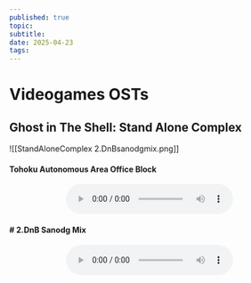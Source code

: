 ```yaml
---
published: true
topic: 
subtitle: 
date: 2025-04-23
tags: 
---
```

# Videogames OSTs

## Ghost in The Shell: Stand Alone Complex

![[StandAloneComplex 2.DnBsanodgmix.png]]

#### Tohoku Autonomous Area Office Block

<center><audio controls><source src="https://files.catbox.moe/03jkvj.mp3" type="audio/mpeg">Your browser does not support the audio tag.</audio></center>

#### # 2.DnB Sanodg Mix

<center><audio controls><source src="https://files.catbox.moe/toxg21.mp3" type="audio/mpeg">Your browser does not support the audio tag.</audio></center>
